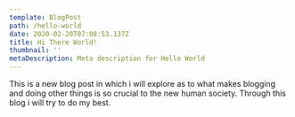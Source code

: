 ```yaml
---
template: BlogPost
path: /hello-world
date: 2020-02-20T07:08:53.137Z
title: Hi There World!
thumbnail: ''
metaDescription: Meta description for Hello World
---
```


This is a new blog post in which i will explore as to what makes blogging and doing other 
things is so crucial to the new human society. Through this blog i will try to do my best.